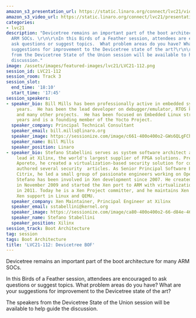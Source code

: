 ```yaml
---
amazon_s3_presentation_url: https://static.linaro.org/connect/lvc21/videos/lvc21-112.mp4
amazon_s3_video_url: https://static.linaro.org/connect/lvc21/presentations/lvc21-112.pdf
categories:
- lvc21
description: "Devicetree remains an important part of the boot architecture for many
  ARM SOCs. \r\n\r\nIn this Birds of a Feather session, attendees are encouraged to
  ask questions or suggest topics.  What problem areas do you have? What are your
  suggestions for improvement to the Devicetree state of the art?\r\n\r\nThe speakers
  from the Devicetree State of the Union session will be available to help guide the
  discussion."
image: /assets/images/featured-images/lvc21/LVC21-112.png
session_id: LVC21-112
session_room: Track 3
session_slot:
  end_time: '18:10'
  start_time: '17:45'
session_speakers:
- speaker_bio: Bill Mills has been professionally active in embedded systems for 34
    years.  He has been the lead developer on debugger/emulator, RTOS kernel, VoIP,
    and many other projects.  He has been focused on Embedded Linux strategy for 12
    years and is a founding member of the Yocto Project.
  speaker_company: Principal Technical Consultant
  speaker_email: bill.mills@linaro.org
  speaker_image: https://sessionize.com/image/c661-400o400o2-GWs6QLgFChHHLHfzVtQi5i.jpg
  speaker_name: Bill Mills
  speaker_position: Linaro
- speaker_bio: Stefano Stabellini serves as system software architect and virtualization
    lead at Xilinx, the world's largest supplier of FPGA solutions. Previously, at
    Aporeto, he created a virtualization-based security solution for containers and
    authored several security  articles. As Senior Principal Software Engineer in
    Citrix, he led a small group of passionate engineers working on Open Source projects.
    Stefano has been involved in Xen development since 2007. He created libxenlight
    in November 2009 and started the Xen port to ARM with virtualization extensions
    in 2011. Today he is a Xen Project committer, and he maintains Xen on ARM and
    Xen support in Linux and QEMU.
  speaker_company: Xen Maintainer, Principal Engineer at Xilinx
  speaker_email: sstabellini@kernel.org
  speaker_image: https://sessionize.com/image/ca80-400o400o2-66-d84e-46b6-801e-404110a5fd97.60669a8d-e75e-47b0-828f-74345e346ce7.png
  speaker_name: Stefano Stabellini
  speaker_position: Xilinx
session_track: Boot Architecture
tag: session
tags: Boot Architecture
title: 'LVC21-112: Devicetree BOF'
---
```


Devicetree remains an important part of the boot architecture for many ARM SOCs. 

In this Birds of a Feather session, attendees are encouraged to ask questions or suggest topics.  What problem areas do you have? What are your suggestions for improvement to the Devicetree state of the art?

The speakers from the Devicetree State of the Union session will be available to help guide the discussion.